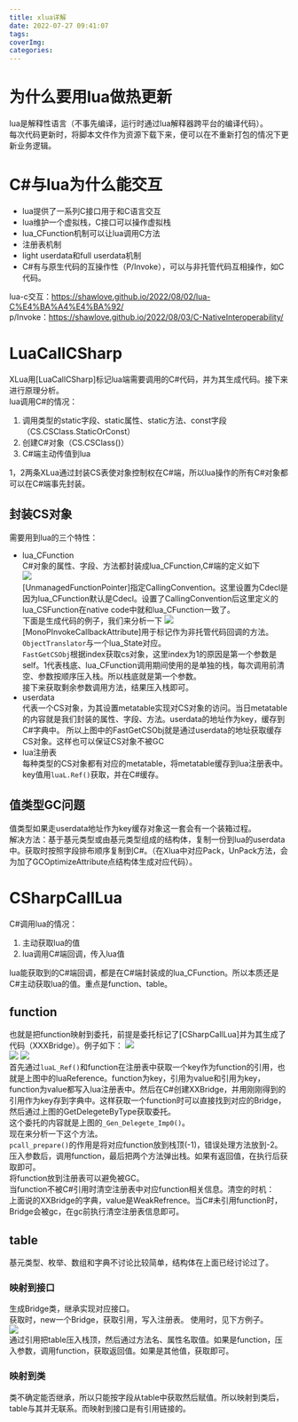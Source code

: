 ```yaml
---
title: xlua详解
date: 2022-07-27 09:41:07
tags:
coverImg:
categories:
---
```


# 为什么要用lua做热更新
lua是解释性语言（不事先编译，运行时通过lua解释器跨平台的编译代码）。  
每次代码更新时，将脚本文件作为资源下载下来，便可以在不重新打包的情况下更新业务逻辑。

# C#与lua为什么能交互
* lua提供了一系列C接口用于和C语言交互
* lua维护一个虚拟栈，C接口可以操作虚拟栈
* lua_CFunction机制可以让lua调用C方法
* 注册表机制
* light userdata和full userdata机制
* C#有与原生代码的互操作性（P/Invoke），可以与非托管代码互相操作，如C代码。  

lua-c交互：<https://shawlove.github.io/2022/08/02/lua-C%E4%BA%A4%E4%BA%92/>  
p/Invoke：<https://shawlove.github.io/2022/08/03/C-NativeInteroperability/>

# LuaCallCSharp
XLua用[LuaCallCSharp]标记lua端需要调用的C#代码，并为其生成代码。接下来进行原理分析。  
lua调用C#的情况：  
1. 调用类型的static字段、static属性、static方法、const字段（CS.CSClass.StaticOrConst）
2. 创建C#对象（CS.CSClass()）
3. C#端主动传值到lua

1，2两条XLua通过封装CS表使对象控制权在C#端，所以lua操作的所有C#对象都可以在C#端事先封装。  
## 封装CS对象
需要用到lua的三个特性：
* lua_CFunction  
C#对象的属性、字段、方法都封装成lua_CFunction,C#端的定义如下  
![](https://pic.imgdb.cn/item/62e9dbe516f2c2beb1c0cac1.png)  
[UnmanagedFunctionPointer]指定CallingConvention。这里设置为Cdecl是因为lua_CFunction默认是Cdecl。设置了CallingConvention后这里定义的lua_CSFunction在native code中就和lua_CFunction一致了。  
下面是生成代码的例子，我们来分析一下
![](https://pic.imgdb.cn/item/62e9de2216f2c2beb1c30c48.png)
[MonoPInvokeCallbackAttribute]用于标记作为非托管代码回调的方法。  
`ObjectTranslator`与一个lua_State对应。  
`FastGetCSObj`根据index获取cs对象，这里index为1的原因是第一个参数是self。1代表栈底、lua_CFunction调用期间使用的是单独的栈，每次调用前清空、参数按顺序压入栈。所以栈底就是第一个参数。  
接下来获取剩余参数调用方法，结果压入栈即可。
* userdata  
代表一个CS对象，为其设置metatable实现对CS对象的访问。当日metatable的内容就是我们封装的属性、字段、方法。userdata的地址作为key，缓存到C#字典中。
所以上图中的FastGetCSObj就是通过userdata的地址获取缓存CS对象。这样也可以保证CS对象不被GC
* lua注册表  
每种类型的CS对象都有对应的metatable，将metatable缓存到lua注册表中。key值用`luaL.Ref()`获取，并在C#缓存。

## 值类型GC问题
值类型如果走userdata地址作为key缓存对象这一套会有一个装箱过程。  
解决方法：基于基元类型或由基元类型组成的结构体，复制一份到lua的userdata中。获取时按照字段排布顺序复制到C#。（在Xlua中对应Pack，UnPack方法，会为加了GCOptimizeAttribute点结构体生成对应代码）。
# CSharpCallLua
C#调用lua的情况：
1. 主动获取lua的值
2. lua调用C#端回调，传入lua值

lua能获取到的C#端回调，都是在C#端封装成的lua_CFunction。所以本质还是C#主动获取lua的值。重点是function、table。  
## function
也就是把function映射到委托，前提是委托标记了[CSharpCallLua]并为其生成了代码（XXXBridge）。例子如下：
![](https://pic.imgdb.cn/item/62ea493416f2c2beb1415563.png)  
![](https://pic.imgdb.cn/item/62ea4a0216f2c2beb142527e.png)
![](https://pic.imgdb.cn/item/62ea497816f2c2beb1419f96.png)  
首先通过`luaL_Ref()`和function在注册表中获取一个key作为function的引用，也就是上图中的luaReference。function为key，引用为value和引用为key，function为value都写入lua注册表中。然后在C#创建XXBridge，并用刚刚得到的引用作为key存到字典中。这样获取一个function时可以直接找到对应的Bridge，然后通过上图的GetDelegeteByType获取委托。  
这个委托的内容就是上图的`_Gen_Delegete_Imp0()`。  
现在来分析一下这个方法。  
`pcall_prepare()`的作用是将对应function放到栈顶(-1)，错误处理方法放到-2。压入参数后，调用function，最后把两个方法弹出栈。如果有返回值，在执行后获取即可。  
将function放到注册表可以避免被GC。  
当function不被C#引用时清空注册表中对应function相关信息。清空的时机：  
上面说的XXBridge的字典，value是WeakRefrence。当C#未引用function时，Bridge会被gc，在gc前执行清空注册表信息即可。
## table
基元类型、枚举、数组和字典不讨论比较简单，结构体在上面已经讨论过了。
### 映射到接口 
生成Bridge类，继承实现对应接口。  
获取时，new一个Bridge，获取引用，写入注册表。
使用时，见下方例子。  
![](https://pic.imgdb.cn/item/62eb2c7f16f2c2beb111ac90.png)  
通过引用把table压入栈顶，然后通过方法名、属性名取值。如果是function，压入参数，调用function，获取返回值。如果是其他值，获取即可。
### 映射到类
类不确定能否继承，所以只能按字段从table中获取然后赋值。所以映射到类后，table与其并无联系。而映射到接口是有引用链接的。